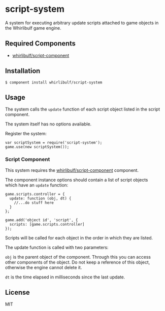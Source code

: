 
# script-system

A system for executing arbitrary update scripts attached to game objects in the Whirlibulf game engine.

## Required Components

* [whirlibulf/script-component](http://github.com/whirlibulf/script-component)

## Installation

    $ component install whirlibulf/script-system

## Usage

The system calls the `update` function of each script object listed in the script component.

The system itself has no options available.

Register the system:

    var scriptSystem = require('script-system');
    game.use(new scriptSystem());

### Script Component

This system requires the [whirlibulf/script-component](http://github.com/whirlibulf/script-component) component.

The component instance options should contain a list of script objects which have an `update` function:

    game.scripts.controller = {
      update: function (obj, dt) {
        //...do stuff here
      }
    };

    game.add('object id', 'script', {
      scripts: [game.scripts.controller]
    });

Scripts will be called for each object in the order in which they are listed.

The update function is called with two parameters:

`obj` is the parent object of the component.
Through this you can access other components of the object.
Do not keep a reference of this object, otherwise the engine cannot delete it.

`dt` is the time elapsed in milliseconds since the last update.


## License

  MIT
